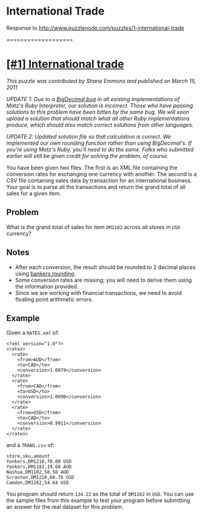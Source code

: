 International Trade
===================

Response to http://www.puzzlenode.com/puzzles/1-international-trade

===================

# [[#1] International trade](http://www.puzzlenode.com/puzzles/1-international-trade)

_This puzzle was contributed by Shane Emmons and published on March 15, 2011_

*UPDATE 1: Due to a [BigDecimal bug](http://redmine.ruby-lang.org/issues/3803) in all existing implementations of Matz's Ruby Interpreter, our solution is incorrect. Those who have passing solutions to this problem have been bitten by the same bug. We will soon upload a solution that should match what all other Ruby implementations produce, which should also match correct solutions from other languages.*

*UPDATE 2: Updated solution file so that calculation is correct. We implemented our own rounding function rather than using BigDecimal's. If you're using Matz's Ruby, you'll need to do the same. Folks who submitted earlier will still be given credit for solving the problem, of course.*

You have been given two files. The first is an XML file containing the conversion rates for exchanging one currency with another. The second is a CSV file
containing sales data by transaction for an international business. Your goal is to
parse all the transactions and return the grand total of all sales for a given item.

## Problem

What is the grand total of sales for item `DM1182` across all stores in `USD` currency?

## Notes

 - After each conversion, the result should be rounded to 2 decimal places
   using <a href="http://en.wikipedia.org/wiki/Rounding#Round_half_to_even">bankers rounding</a>.
 - Some conversion rates are missing; you will need to derive them using the
   information provided.
 - Since we are working with financial transactions, we need to avoid floating
   point arithmetic errors.

## Example

Given a `RATES.xml` of:

    <?xml version="1.0"?>
    <rates>
      <rate>
        <from>AUD</from>
        <to>CAD</to>
        <conversion>1.0079</conversion>
      </rate>
      <rate>
        <from>CAD</from>
        <to>USD</to>
        <conversion>1.0090</conversion>
      </rate>
      <rate>
        <from>USD</from>
        <to>CAD</to>
        <conversion>0.9911</conversion>
      </rate>
    </rates>

and a `TRANS.csv` of:

    store,sku,amount
    Yonkers,DM1210,70.00 USD
    Yonkers,DM1182,19.68 AUD
    Nashua,DM1182,58.58 AUD
    Scranton,DM1210,68.76 USD
    Camden,DM1182,54.64 USD

You program should return `134.22` as the total of `DM1182` in `USD`. You can use the sample files from this example to test your program before submitting an answer for the real dataset for this problem.
